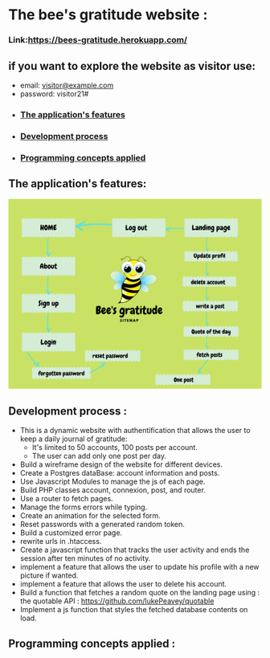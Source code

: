 # The bee's gratitude website :

### Link:https://bees-gratitude.herokuapp.com/  
## if you want to explore the website as visitor use:
* email: visitor@example.com 
* password: visitor21#

- ### [The application's features](#the-applications-features-1)
- ### [Development process](#development-process-)
- ### [Programming concepts applied](#programming-concepts-applied-)

## The application's features:

![sitemap](bees-gratitude.png)

## Development process :
 * This is a dynamic website with authentification that allows the user to keep a daily journal of gratitude:
   - It's limited to 50 accounts, 100 posts per account.
   - The user can add only one post per day.
 * Build a wireframe design of the website for different devices.
 * Create a Postgres dataBase: account information and posts.
 * Use Javascript Modules to manage the js of each page.
 * Build PHP classes account, connexion, post, and router.
 * Use a router to fetch pages.
 * Manage the forms errors while typing.
 * Create an animation for the selected form.
 * Reset passwords with a generated random token.
 * Build a customized error page.
 * rewrite urls in .htaccess.
 * Create a javascript function that tracks the user activity and ends the session after ten minutes of no activity.
 * implement a feature that allows the user to update his profile with a new picture if wanted.
 * implement a feature that allows the user to delete his account.
 * Build a function that fetches a random quote on the landing page using : the quotable API : https://github.com/lukePeavey/quotable 
 * Implement a js function that styles the fetched database contents on load.

## Programming concepts applied :

